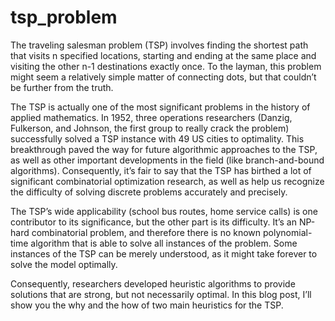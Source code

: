 # tsp_problem

The traveling salesman problem (TSP) involves finding the shortest path that visits n specified locations, starting and ending at the same place and visiting the other n-1 destinations exactly once. To the layman, this problem might seem a relatively simple matter of connecting dots, but that couldn’t be further from the truth.

The TSP is actually one of the most significant problems in the history of applied mathematics. In 1952, three operations researchers (Danzig, Fulkerson, and Johnson, the first group to really crack the problem) successfully solved a TSP instance with 49 US cities to optimality. This breakthrough paved the way for future algorithmic approaches to the TSP, as well as other important developments in the field (like branch-and-bound algorithms). Consequently, it’s fair to say that the TSP has birthed a lot of significant combinatorial optimization research, as well as help us recognize the difficulty of solving discrete problems accurately and precisely.

The TSP’s wide applicability (school bus routes, home service calls) is one contributor to its significance, but the other part is its difficulty. It’s an NP-hard combinatorial problem, and therefore there is no known polynomial-time algorithm that is able to solve all instances of the problem. Some instances of the TSP can be merely understood, as it might take forever to solve the model optimally.

Consequently, researchers developed heuristic algorithms to provide solutions that are strong, but not necessarily optimal. In this blog post, I’ll show you the why and the how of two main heuristics for the TSP.
